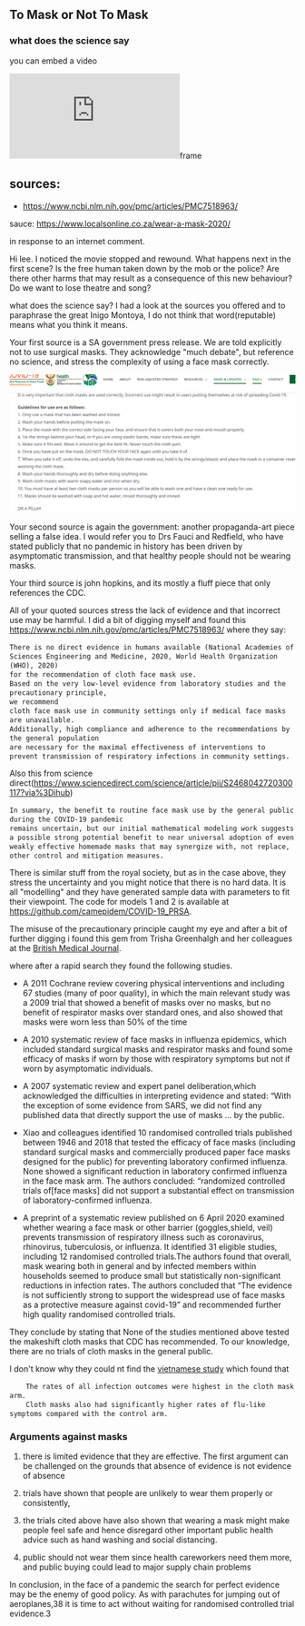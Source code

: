 ## To Mask or Not To Mask

### what does the science say


you can embed a video


<embed src="https://player.vimeo.com/video/442283745">frame</embed>


sources: 
   - 
   - https://www.ncbi.nlm.nih.gov/pmc/articles/PMC7518963/

   
sauce: https://www.localsonline.co.za/wear-a-mask-2020/


in response to an internet comment. 

Hi lee. I noticed the movie stopped and rewound. What happens next in the first scene? Is the free human taken down by the mob or the police? Are there other harms that may result as a consequence of this new behaviour?
Do we want to lose theatre and song? 

what does the science say? I had a look at the sources you offered and to paraphrase the great Inigo Montoya, I do not think that word(reputable) means what you think it means.

Your first source is a SA government press release. We are told explicitly not to use surgical masks. They acknowledge "much debate", but reference no science, and stress the complexity of using a face mask correctly.

![some complexity](img/mask1.png) 

Your second source is again the government: another propaganda-art piece selling a false idea. I would refer you to Drs Fauci and Redfield, who have stated publicly that no pandemic in history has been driven by asymptomatic transmission, and that healthy people should not be wearing masks. 

Your third source is john hopkins, and its mostly a fluff piece that only references the CDC. 



All of your quoted sources stress the lack of evidence and that incorrect use may be harmful. I did a bit of digging myself and found this https://www.ncbi.nlm.nih.gov/pmc/articles/PMC7518963/ where they say:

	There is no direct evidence in humans available (National Academies of Sciences Engineering and Medicine, 2020, World Health Organization (WHO), 2020) 
	for the recommendation of cloth face mask use. 
	Based on the very low-level evidence from laboratory studies and the precautionary principle, 
	we recommend 
	cloth face mask use in community settings only if medical face masks are unavailable. 
	Additionally, high compliance and adherence to the recommendations by the general population 
	are necessary for the maximal effectiveness of interventions to prevent transmission of respiratory infections in community settings.


Also this from science direct(https://www.sciencedirect.com/science/article/pii/S2468042720300117?via%3Dihub)

	In summary, the benefit to routine face mask use by the general public during the COVID-19 pandemic
	remains uncertain, but our initial mathematical modeling work suggests a possible strong potential benefit to near universal adoption of even weakly effective homemade masks that may synergize with, not replace, other control and mitigation measures.

There is similar stuff from the royal society, but as in the case above, they stress the uncertainty and you might notice that there is no hard data. It is all "modelling" and they have generated sample data with parameters to fit their viewpoint. The code for models 1 and 2 is available at https://github.com/camepidem/COVID-19_PRSA.

The misuse of the precautionary principle caught my eye and after a bit of further digging i found this gem from  Trisha Greenhalgh and her colleagues at the [British Medical Journal](https://www.bmj.com/content/bmj/369/bmj.m1435.full.pdf). 

where after a rapid search they found the following studies. 

- A 2011 Cochrane review covering physical interventions and including 67 studies (many of poor quality), in which the main relevant study was a 2009 trial that showed a benefit of masks over no masks, but no benefit of respirator masks over standard ones, and also showed that masks were worn less than 50% of the time 

- A 2010 systematic review of face masks in influenza epidemics, which included standard surgical masks and respirator masks and found some efficacy of masks if worn by those with respiratory symptoms but not if worn by asymptomatic individuals.

- A 2007 systematic review and expert panel deliberation,which acknowledged the difficulties in interpreting evidence and stated: “With the exception of some evidence from SARS, we did not find any published data that directly support the use of masks ... by the public.

- Xiao and colleagues identified 10 randomised controlled trials published between 1946 and 2018 that tested the efficacy of face masks (including standard surgical masks and commercially produced paper face masks designed for the public) for preventing laboratory confirmed influenza.  None showed a significant reduction in laboratory confirmed influenza in the face mask arm. The authors concluded: “randomized controlled trials of[face masks] did not support a substantial effect on transmission of laboratory-confirmed influenza.

- A preprint of a systematic review published on 6 April 2020 examined whether wearing a face mask or other barrier (goggles,shield, veil) prevents transmission of respiratory illness such as coronavirus, rhinovirus, tuberculosis, or influenza. It identified 31 eligible studies, including 12 randomised controlled trials.The authors found that overall, mask wearing both in general and by infected members within households seemed to produce small but statistically non-significant reductions in infection rates. The authors concluded that “The evidence is not sufficiently strong to support the widespread use of face masks as a protective measure against covid-19” and recommended further high quality randomised controlled trials.

They conclude by stating that None of the studies mentioned above tested the makeshift cloth masks that CDC has recommended. To our knowledge, there are no trials of cloth masks in the general public. 

I don't know why they could nt find the [vietnamese study](https://www.ncbi.nlm.nih.gov/pmc/articles/PMC4420971/)
which found that 

    	The rates of all infection outcomes were highest in the cloth mask arm.
    	Cloth masks also had significantly higher rates of flu-like symptoms compared with the control arm.



### Arguments against masks

 1. there is limited evidence that they are effective.
		The first argument can be challenged on the grounds that absence of evidence is not evidence of absence

 2. trials have shown that people are unlikely to wear them properly or consistently,

 3. the trials cited above have also shown that wearing a mask might make people feel safe and hence disregard other important public health advice such as hand washing and social distancing.
 4. public should not wear them since health careworkers need them more, and public buying could lead to major supply chain problems

 In conclusion, in the face of a pandemic the search for perfect
 evidence may be the enemy of good policy. As with parachutes for jumping out of aeroplanes,38 it is time to act without waiting for randomised controlled trial evidence.3